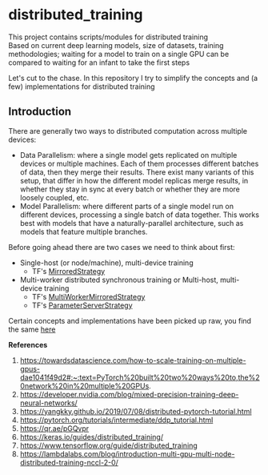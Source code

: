 # distributed_training
This project contains scripts/modules for distributed training<br>
Based on current deep learning models, size of datasets, training methodologies; waiting for a model to train on a single GPU can be compared to waiting for an infant to take the first steps

Let's cut to the chase.<here>
In this repository I try to simplify the concepts and (a few) implementations for distributed training

## Introduction

There are generally two ways to distributed computation across multiple devices:

- Data Parallelism: where a single model gets replicated on multiple devices or multiple machines. Each of them processes different batches of data, then they merge their results. There exist many variants of this setup, that differ in how the different model replicas merge results, in whether they stay in sync at every batch or whether they are more loosely coupled, etc.
- Model Parallelism: where different parts of a single model run on different devices, processing a single batch of data together. This works best with models that have a naturally-parallel architecture, such as models that feature multiple branches.

Before going ahead there are two cases we need to think about first:

- Single-host (or node/machine), multi-device training
    - TF's [MirroredStrategy](https://www.tensorflow.org/guide/distributed_training#mirroredstrategy)
- Multi-worker distributed synchronous training or Multi-host, multi-device training 
    - TF's [MultiWorkerMirroredStrategy](https://www.tensorflow.org/guide/distributed_training#multiworkermirroredstrategy)
    - TF's [ParameterServerStrategy](https://www.tensorflow.org/guide/distributed_training#parameterserverstrategy)


Certain concepts and implementations have been picked up raw, you find the same [here](https://github.com/Hemantr05/dream-system#References) 

**References**

1. https://towardsdatascience.com/how-to-scale-training-on-multiple-gpus-dae1041f49d2#:~:text=PyTorch%20built%20two%20ways%20to,the%20network%20in%20multiple%20GPUs.
2. https://developer.nvidia.com/blog/mixed-precision-training-deep-neural-networks/
3. https://yangkky.github.io/2019/07/08/distributed-pytorch-tutorial.html
4. https://pytorch.org/tutorials/intermediate/ddp_tutorial.html
5. https://qr.ae/pGQvpr
6. https://keras.io/guides/distributed_training/
7. https://www.tensorflow.org/guide/distributed_training
8. https://lambdalabs.com/blog/introduction-multi-gpu-multi-node-distributed-training-nccl-2-0/
